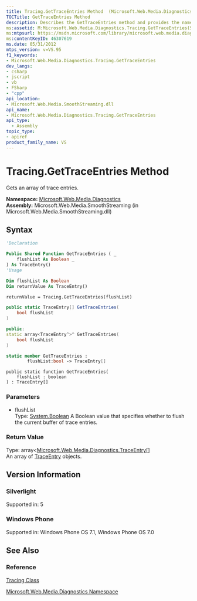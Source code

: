 ```yaml
---
title: Tracing.GetTraceEntries Method  (Microsoft.Web.Media.Diagnostics)
TOCTitle: GetTraceEntries Method
description: Describes the GetTraceEntries method and provides the namespace, assembly, syntax, return value, and version information.
ms:assetid: M:Microsoft.Web.Media.Diagnostics.Tracing.GetTraceEntries(System.Boolean)
ms:mtpsurl: https://msdn.microsoft.com/library/microsoft.web.media.diagnostics.tracing.gettraceentries(v=VS.95)
ms:contentKeyID: 46307619
ms.date: 05/31/2012
mtps_version: v=VS.95
f1_keywords:
- Microsoft.Web.Media.Diagnostics.Tracing.GetTraceEntries
dev_langs:
- csharp
- jscript
- vb
- FSharp
- "cpp"
api_location:
- Microsoft.Web.Media.SmoothStreaming.dll
api_name:
- Microsoft.Web.Media.Diagnostics.Tracing.GetTraceEntries
api_type:
  - Assembly
topic_type:
- apiref
product_family_name: VS
---
```


# Tracing.GetTraceEntries Method

Gets an array of trace entries.

**Namespace:**  [Microsoft.Web.Media.Diagnostics](microsoft-web-media-diagnostics-namespace_1.md)  
**Assembly:**  Microsoft.Web.Media.SmoothStreaming (in Microsoft.Web.Media.SmoothStreaming.dll)

## Syntax

```vb
'Declaration

Public Shared Function GetTraceEntries ( _
    flushList As Boolean _
) As TraceEntry()
'Usage

Dim flushList As Boolean
Dim returnValue As TraceEntry()

returnValue = Tracing.GetTraceEntries(flushList)
```

```csharp
public static TraceEntry[] GetTraceEntries(
    bool flushList
)
```

```cpp
public:
static array<TraceEntry^>^ GetTraceEntries(
    bool flushList
)
```

``` fsharp
static member GetTraceEntries : 
        flushList:bool -> TraceEntry[] 
```

```jscript
public static function GetTraceEntries(
    flushList : boolean
) : TraceEntry[]
```

### Parameters

  - flushList  
    Type: [System.Boolean](https://msdn.microsoft.com/library/a28wyd50\(v=vs.95\))  
    A Boolean value that specifies whether to flush the current buffer of trace entries.

### Return Value

Type: array\<[Microsoft.Web.Media.Diagnostics.TraceEntry](traceentry-class-microsoft-web-media-diagnostics_1.md)\[\]  
An array of [TraceEntry](traceentry-class-microsoft-web-media-diagnostics_1.md) objects.

## Version Information

### Silverlight

Supported in: 5  

### Windows Phone

Supported in: Windows Phone OS 7.1, Windows Phone OS 7.0  

## See Also

### Reference

[Tracing Class](tracing-class-microsoft-web-media-diagnostics_1.md)

[Microsoft.Web.Media.Diagnostics Namespace](microsoft-web-media-diagnostics-namespace_1.md)
